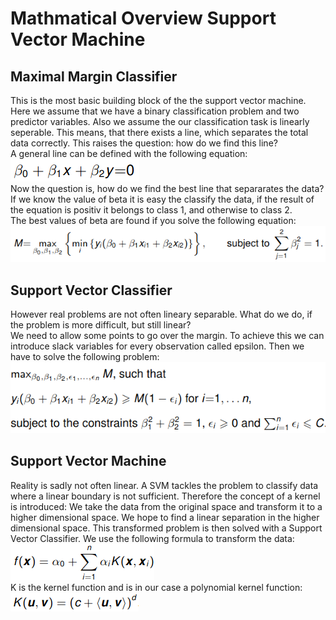 # Mathmatical Overview Support Vector Machine

## Maximal Margin Classifier
This is the most basic building block of the the support vector machine.  
Here we assume that we have a binary classification problem and two predictor
variables. Also we assume the our classification task is linearly seperable.
This means, that there exists a line, which separates the total data correctly.
This raises the question: how do we find this line?  
A general line can be defined with the following equation:  
![](linear_equation.png)  
Now the question is, how do we find the best line that separarates the data?
If we know the value of beta it is easy the classify the data, if the result of
the equation is positiv it belongs to class 1, and otherwise to class 2.  
The best values of beta are found if you solve the following equation:
![](maximin.png)  

## Support Vector Classifier
However real problems are not often lineary separable. What do we do, if the 
problem is more difficult, but still linear?  
We need to allow some points to go over the margin. To achieve this we can
introduce slack variables for every observation called epsilon.
Then we have to solve the following problem:  
![](svc.png)  

## Support Vector Machine
Reality is sadly not often linear. A SVM tackles the problem to classify data
where a linear boundary is not sufficient. Therefore the concept of a kernel is
introduced:
We take the data from the original space and transform it to a higher 
dimensional space. We hope to find a linear separation in the higher dimensional
space. This transformed problem is then solved with a Support Vector Classifier.
We use the following formula to transform the data:  
![](svm.png)  
K is the kernel function and is in our case a polynomial kernel function:  
![](poly_kernel.png)  